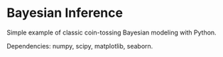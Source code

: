 # Bayesian Inference
Simple example of classic coin-tossing Bayesian modeling with Python. 

Dependencies: numpy, scipy, matplotlib, seaborn.

